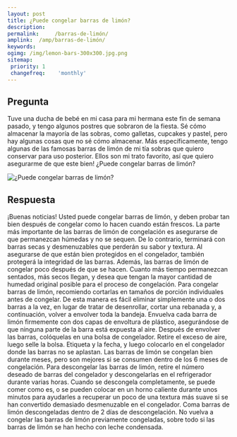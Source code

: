 ```yaml
---
layout: post
title: ¿Puede congelar barras de limón?  
description: 
permalink:     /barras-de-limón/
amplink:  /amp/barras-de-limón/
keywords: 
ogimg: /img/lemon-bars-300x300.jpg.png
sitemap:
 priority: 1
 changefreq:    'monthly'
---
```




## Pregunta

Tuve una ducha de bebé en mi casa para mi hermana este fin de semana pasado, y tengo algunos postres que sobraron de la fiesta. Sé cómo almacenar la mayoría de las sobras, como galletas, cupcakes y pastel, pero hay algunas cosas que no sé cómo almacenar. Más específicamente, tengo algunas de las famosas barras de limón de mi tía sobras que quiero conservar para uso posterior. Ellos son mi trato favorito, así que quiero asegurarme de que este bien! ¿Puede congelar barras de limón?


![¿Puede congelar barras de limón?](https://sepuedecongelar.com/img/lemon-bars-300x300.jpg "¿Puede congelar barras de limón?" )


## Respuesta

¡Buenas noticias! Usted puede congelar barras de limón, y deben probar tan bien después de congelar como lo hacen cuando están frescos. La parte más importante de las barras de limón de congelación es asegurarse de que permanezcan húmedas y no se sequen. De lo contrario, terminará con barras secas y desmenuzables que perderán su sabor y textura. Al asegurarse de que están bien protegidos en el congelador, también protegerá la integridad de las barras. Además, las barras de limón de congelar poco después de que se hacen. Cuanto más tiempo permanezcan sentados, más secos llegan, y desea que tengan la mayor cantidad de humedad original posible para el proceso de congelación.
Para congelar barras de limón, recomiendo cortarlas en tamaños de porción individuales antes de congelar. De esta manera es fácil eliminar simplemente una o dos barras a la vez, en lugar de tratar de desenrollar, cortar una rebanada y, a continuación, volver a envolver toda la bandeja. Envuelva cada barra de limón firmemente con dos capas de envoltura de plástico, asegurándose de que ninguna parte de la barra está expuesta al aire. Después de envolver las barras, colóquelas en una bolsa de congelador. Retire el exceso de aire, luego selle la bolsa. Etiqueta y la fecha, y luego colocarlo en el congelador donde las barras no se aplastan. Las barras de limón se congelan bien durante meses, pero son mejores si se consumen dentro de los 6 meses de congelación.
Para descongelar las barras de limón, retire el número deseado de barras del congelador y descongelarlas en el refrigerador durante varias horas. Cuando se descongela completamente, se puede comer como es, o se pueden colocar en un horno caliente durante unos minutos para ayudarles a recuperar un poco de una textura más suave si se han convertido demasiado desmenuzable en el congelador. Coma barras de limón descongeladas dentro de 2 días de descongelación. No vuelva a congelar las barras de limón previamente congeladas, sobre todo si las barras de limón se han hecho con leche condensada.